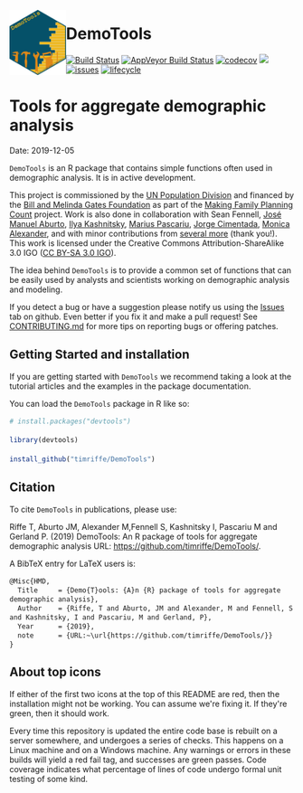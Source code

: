 [<img src="logo.png" align="left" width=100 />](https://timriffe.github.io/DemoTools/)

# DemoTools

[![Build Status](https://travis-ci.org/timriffe/DemoTools.svg?branch=master)](https://travis-ci.org/timriffe/DemoTools)
[![AppVeyor Build Status](https://ci.appveyor.com/api/projects/status/github/timriffe/DemoTools?branch=master&svg=true)](https://ci.appveyor.com/project/timriffe/DemoTools)
[![codecov](https://codecov.io/gh/timriffe/DemoTools/branch/master/graph/badge.svg)](https://codecov.io/gh/timriffe/DemoTools) 
[![](https://img.shields.io/badge/devel%20version-01.03.38-yellow.svg)](https://github.com/timriffe/DemoTools)
[![issues](https://img.shields.io/github/issues-raw/timriffe/DemoTools.svg)](https://github.com/timriffe/DemoTools/issues)
[![lifecycle](https://img.shields.io/badge/lifecycle-experimental-orange.svg)](https://www.tidyverse.org/lifecycle/#experimental)

# Tools for aggregate demographic analysis
Date: 2019-12-05
 
`DemoTools` is an R package that contains simple functions often used in demographic analysis. It is in active development. 

This project is commissioned by the [UN Population Division](http://www.un.org/en/development/desa/population/) and financed by the [Bill and Melinda Gates Foundation](https://www.gatesfoundation.org/) as part of the [Making Family Planning Count](http://www.un.org/en/development/desa/population/projects/making-family-planning-count/index.shtml) project. Work is also done in collaboration with Sean Fennell, [José Manuel Aburto](https://github.com/jmaburto), [Ilya Kashnitsky](https://ikashnitsky.github.io/), [Marius Pascariu](https://github.com/mpascariu), [Jorge Cimentada](https://github.com/cimentadaj), [Monica Alexander](https://www.monicaalexander.com/), and with minor contributions from [several more](https://github.com/timriffe/DemoTools/graphs/contributors) (thank you!). This work is licensed under the Creative Commons Attribution-ShareAlike 3.0 IGO ([CC BY-SA 3.0 IGO](https://creativecommons.org/licenses/by-sa/3.0/igo/)). 

The idea behind `DemoTools` is to provide  a common set of functions that can be easily used by analysts and scientists working on demographic analysis and modeling. 

If you detect a bug or have a suggestion please notify us using the [Issues](https://github.com/timriffe/DemoTools/issues) tab on github. Even better if you fix it and make a pull request! See [CONTRIBUTING.md](https://github.com/timriffe/DemoTools/blob/master/CONTRIBUTING.md) for more tips on reporting bugs or offering patches. 


## <i class="fa fa-cog" aria-hidden="true"></i> Getting Started and installation

If you are getting started with `DemoTools` we recommend taking a look at the tutorial articles and the examples in the package documentation. 


You can load the ```DemoTools``` package in R like so:
```r
# install.packages("devtools")

library(devtools)

install_github("timriffe/DemoTools")
```

## <i class="fa fa-pencil" aria-hidden="true"></i> Citation

To cite `DemoTools` in publications, please use:

Riffe T, Aburto JM, Alexander M,Fennell S, Kashnitsky I, Pascariu M and Gerland P. (2019) DemoTools: An R package of tools for aggregate demographic analysis
   URL: https://github.com/timriffe/DemoTools/. 
  
A BibTeX entry for LaTeX users is:

```
@Misc{HMD,
  Title		= {Demo{T}ools: {A}n {R} package of tools for aggregate demographic analysis},
  Author    = {Riffe, T and Aburto, JM and Alexander, M and Fennell, S and Kashnitsky, I and Pascariu, M and Gerland, P},
  Year      = {2019},
  note		= {URL:~\url{https://github.com/timriffe/DemoTools/}}
}

```

## <i class="fa fa-arrow-alt-circle-up" aria-hidden="true"></i> About top icons
If either of the first two icons at the top of this README are red, then the installation might not be working. You can assume we're fixing it. If they're green, then it should work.

Every time this repository is updated the entire code base is rebuilt on a server somewhere, and undergoes a series of checks. This happens on a Linux machine and on a Windows machine. Any warnings or errors in these builds will yield a red fail tag, and successes are green passes. Code coverage indicates what percentage of lines of code undergo formal unit testing of some kind.


